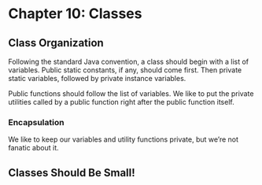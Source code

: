 # Chapter 10: Classes

## Class Organization

Following the standard Java convention, a class should begin with a list of variables. Public static constants, if any, should come first. Then private static variables, followed by private instance variables.

Public functions should follow the list of variables. We like to put the private utilities called by a public function right after the public function itself.

### Encapsulation

We like to keep our variables and utility functions private, but we’re not fanatic about it.

## Classes Should Be Small!

